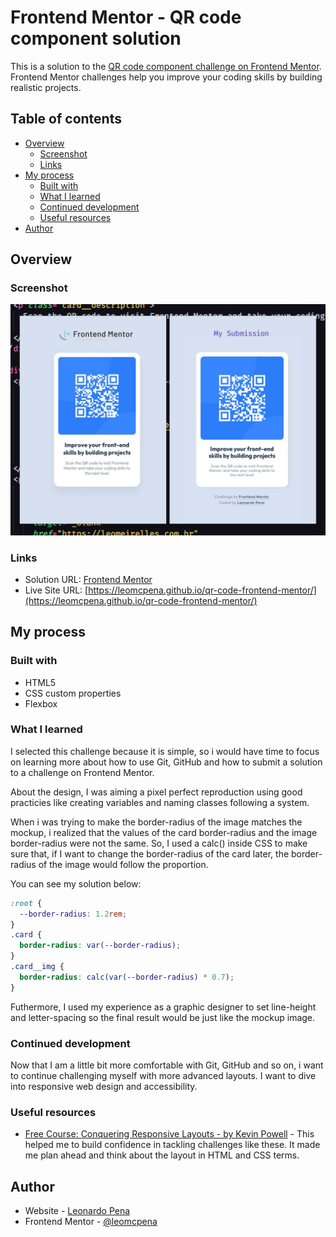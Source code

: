 # Frontend Mentor - QR code component solution

This is a solution to the [QR code component challenge on Frontend Mentor](https://www.frontendmentor.io/challenges/qr-code-component-iux_sIO_H). Frontend Mentor challenges help you improve your coding skills by building realistic projects.

## Table of contents

- [Overview](#overview)
  - [Screenshot](#screenshot)
  - [Links](#links)
- [My process](#my-process)
  - [Built with](#built-with)
  - [What I learned](#what-i-learned)
  - [Continued development](#continued-development)
  - [Useful resources](#useful-resources)
- [Author](#author)

## Overview

### Screenshot

![Design preview for the QR code component coding challenge](./design/challenge-submission.jpg)

### Links

<!-- ! change solution url -->

- Solution URL: [Frontend Mentor](https://your-solution-url.com)
- Live Site URL: [https://leomcpena.github.io/qr-code-frontend-mentor/](https://leomcpena.github.io/qr-code-frontend-mentor/)

## My process

### Built with

- HTML5
- CSS custom properties
- Flexbox

### What I learned

I selected this challenge because it is simple, so i would have time to focus on learning more about how to use Git, GitHub and how to submit a solution to a challenge on Frontend Mentor.

About the design, I was aiming a pixel perfect reproduction using good practicies like creating variables and naming classes following a system.

When i was trying to make the border-radius of the image matches the mockup, i realized that the values of the card border-radius and the image border-radius were not the same. So, I used a calc() inside CSS to make sure that, if I want to change the border-radius of the card later, the border-radius of the image would follow the proportion.

You can see my solution below:

```css
:root {
  --border-radius: 1.2rem;
}
.card {
  border-radius: var(--border-radius);
}
.card__img {
  border-radius: calc(var(--border-radius) * 0.7);
}
```

Futhermore, I used my experience as a graphic designer to set line-height and letter-spacing so the final result would be just like the mockup image.

### Continued development

Now that I am a little bit more comfortable with Git, GitHub and so on, i want to continue challenging myself with more advanced layouts. I want to dive into responsive web design and accessibility.

### Useful resources

- [Free Course: Conquering Responsive Layouts - by Kevin Powell](https://courses.kevinpowell.co/view/courses/conquering-responsive-layouts) - This helped me to build confidence in tackling challenges like these. It made me plan ahead and think about the layout in HTML and CSS terms.

## Author

- Website - [Leonardo Pena](https://www.leomeirelles.com.br/)
- Frontend Mentor - [@leomcpena](https://www.frontendmentor.io/profile/leomcpena)
